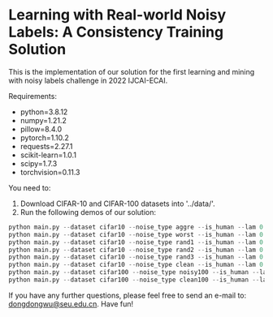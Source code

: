# Learning with Real-world Noisy Labels: A Consistency Training Solution

This is the implementation of our solution for the first learning and mining with noisy labels challenge in 2022 IJCAI-ECAI.



Requirements: 

- python=3.8.12
- numpy=1.21.2
- pillow=8.4.0
- pytorch=1.10.2
- requests=2.27.1
- scikit-learn=1.0.1
- scipy=1.7.3
- torchvision=0.11.3


You need to:

1. Download CIFAR-10 and CIFAR-100 datasets into '../data/'.
2. Run the following demos of our solution:

```python
python main.py --dataset cifar10 --noise_type aggre --is_human --lam 0.9 --momentum_1 0.9 --momentum_2 0.9 --momentum_3 0.9 --method 'aggre'
python main.py --dataset cifar10 --noise_type worst --is_human --lam 0.9 --momentum_1 0.9 --momentum_2 0.9 --momentum_3 0.9 --method 'worst'
python main.py --dataset cifar10 --noise_type rand1 --is_human --lam 0.9 --momentum_1 0.9 --momentum_2 0.9 --momentum_3 0.9 --method 'rand1'
python main.py --dataset cifar10 --noise_type rand2 --is_human --lam 0.9 --momentum_1 0.9 --momentum_2 0.9 --momentum_3 0.9 --method 'rand2'
python main.py --dataset cifar10 --noise_type rand3 --is_human --lam 0.9 --momentum_1 0.9 --momentum_2 0.9 --momentum_3 0.9 --method 'rand3'
python main.py --dataset cifar10 --noise_type clean --is_human --lam 0.9 --momentum_1 0.9 --momentum_2 0.9 --momentum_3 0.9 --method 'clean'
python main.py --dataset cifar100 --noise_type noisy100 --is_human --lam 0.9 --momentum_1 0.9 --momentum_2 0.9 --momentum_3 0.9 --method 'noisy100'
python main.py --dataset cifar100 --noise_type clean100 --is_human --lam 0.9 --momentum_1 0.9 --momentum_2 0.9 --momentum_3 0.9 --method 'clean100'
```

If you have any further questions, please feel free to send an e-mail to: dongdongwu@seu.edu.cn. Have fun!

